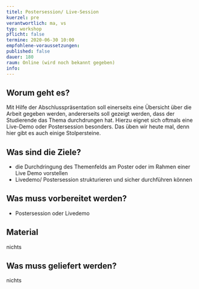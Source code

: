```yaml
---
titel: Postersession/ Live-Session
kuerzel: pre
verantwortlich: ma, vs
typ: workshop
pflicht: false
termine: 2020-06-30 10:00
empfohlene-voraussetzungen: 
published: false
dauer: 180
raum: Online (wird noch bekannt gegeben)
info: 
---
```


## Worum geht es?

Mit Hilfe der Abschlusspräsentation soll einerseits eine Übersicht über die Arbeit gegeben werden, andererseits soll gezeigt werden, dass der Studierende das Thema durchdrungen hat. Hierzu eignet sich oftmals eine Live-Demo oder Postersession besonders. Das üben wir heute mal, denn hier gibt es auch einige Stolpersteine.

## Was sind die Ziele?
- die Durchdringung des Themenfelds am Poster oder im Rahmen einer Live Demo vorstellen
- Livedemo/ Postersession strukturieren und sicher durchführen können


## Was muss vorbereitet werden?
- Postersession oder Livedemo

## Material
nichts

## Was muss geliefert werden?
nichts

